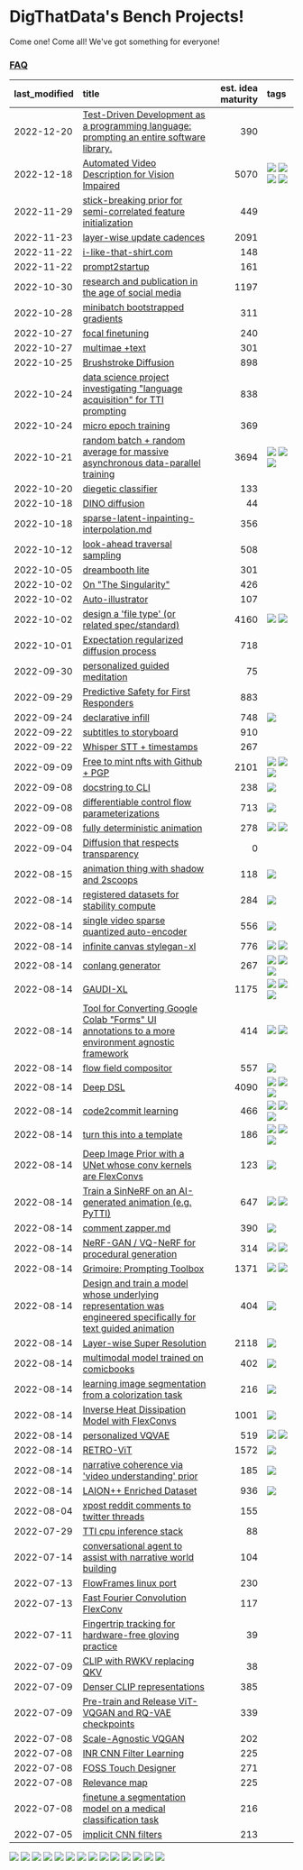 # DigThatData's Bench Projects!

Come one! Come all! We've got something for everyone!

### [FAQ](https://github.com/dmarx/bench-warmers/blob/main/FAQ.md)

|last_modified|title|est. idea maturity|tags
|:---|:---|---:|:---|
|2022-12-20|[Test-Driven Development as a programming language: prompting an entire software library.](tdd_is_2_op.md)|390||
|2022-12-18|[Automated Video Description for Vision Impaired](automated-video-description.md)|5070|![](https://img.shields.io/badge/tag-accessibility-c5d714) ![](https://img.shields.io/badge/tag-dataset-473080) ![](https://img.shields.io/badge/tag-foundation-84f8cf) ![](https://img.shields.io/badge/tag-publicgood-7ca620)|
|2022-11-29|[stick-breaking prior for semi-correlated feature initialization](stickbreaking-init.md)|449||
|2022-11-23|[layer-wise update cadences](layer-wise-update-cadences.md)|2091||
|2022-11-22|[i-like-that-shirt.com](ilikethatshirt.com.md)|148||
|2022-11-22|[prompt2startup](prompt2startup.md)|161||
|2022-10-30|[research and publication in the age of social media](research-and-social.md)|1197||
|2022-10-28|[minibatch bootstrapped gradients](minibatch-bootstrapped-gradients.md)|311||
|2022-10-27|[focal finetuning](focal_finetuning.md)|240||
|2022-10-27|[multimae +text](multimae_w_text.md)|301||
|2022-10-25|[Brushstroke Diffusion](brushstroke-diffusion.md)|898||
|2022-10-24|[data science project investigating "language acquisition" for TTI prompting](tti_language_aqcuisition.md)|838||
|2022-10-24|[micro epoch training](micro-epoch.md)|369||
|2022-10-21|[random batch + random average for massive asynchronous data-parallel training](async-evolutionary-ddp.md)|3694|![](https://img.shields.io/badge/tag-experimental-0fcaa) ![](https://img.shields.io/badge/tag-foundation-84f8cf) ![](https://img.shields.io/badge/tag-tooling-33b5de)|
|2022-10-20|[diegetic classifier](diegetic-classifier.md)|133||
|2022-10-18|[DINO diffusion](DINO-diffusion.md)|44||
|2022-10-18|[sparse-latent-inpainting-interpolation.md](sparse-latent-inpainting-interpolation.md)|356||
|2022-10-12|[look-ahead traversal sampling](look-ahead-traversal-sampling.md)|508||
|2022-10-05|[dreambooth lite](dreambooth-lite.md)|301||
|2022-10-02|[On "The Singularity"](alternative-perspective-on-the-singularity.md)|426||
|2022-10-02|[Auto-illustrator](auto-illustrator.md)|107||
|2022-10-02|[design a 'file type' (or related spec/standard)](filetype-for-ai-art-and-animation.md)|4160|![](https://img.shields.io/badge/tag-animation-a168f4) ![](https://img.shields.io/badge/tag-tooling-33b5de)|
|2022-10-01|[Expectation regularized diffusion process](expectation-regularized-diffusion.md)|718||
|2022-09-30|[personalized guided meditation](personalized-guided-meditation.md)|75||
|2022-09-29|[Predictive Safety for First Responders](safety-officer.md)|883||
|2022-09-24|[declarative infill](declarative-infill.md)|748|![](https://img.shields.io/badge/tag-experimental-0fcaa)|
|2022-09-22|[subtitles to storyboard](subtitles-to-storyboard.md)|910||
|2022-09-22|[Whisper STT + timestamps](whisper-stt-plus-timestamps.md)|267||
|2022-09-09|[Free to mint nfts with Github + PGP](free-to-mint-nfts_git_plus_pgp.md)|2101|![](https://img.shields.io/badge/tag-publicgood-7ca620) ![](https://img.shields.io/badge/tag-tooling-33b5de) ![](https://img.shields.io/badge/tag-wip-61717a)|
|2022-09-08|[docstring to CLI](docstring-to-cli.md)|238|![](https://img.shields.io/badge/tag-tooling-33b5de)|
|2022-09-08|[differentiable control flow parameterizations](differentiable-control-flow-parameterizations.md)|713|![](https://img.shields.io/badge/tag-experimental-0fcaa)|
|2022-09-08|[fully deterministic animation](fully-deterministic-animation.md)|278|![](https://img.shields.io/badge/tag-animation-a168f4) ![](https://img.shields.io/badge/tag-experimental-0fcaa)|
|2022-09-04|[Diffusion that respects transparency](diffusion-that-respects-transparency.md)|0||
|2022-08-15|[animation thing with shadow and 2scoops](shadow-and2scoops-animation-thing.md)|118|![](https://img.shields.io/badge/tag-animation-a168f4)|
|2022-08-14|[registered datasets for stability compute](registered-datasets-for-sstability-compute.md)|284|![](https://img.shields.io/badge/tag-stability-4b9e32)|
|2022-08-14|[single video sparse quantized auto-encoder](single_video_sparse_quantized_auto-encoder.md)|556|![](https://img.shields.io/badge/tag-animation-a168f4)|
|2022-08-14|[infinite canvas stylegan-xl](infinite-canvas-stylegan-xl.md)|776|![](https://img.shields.io/badge/tag-animation-a168f4) ![](https://img.shields.io/badge/tag-experimental-0fcaa)|
|2022-08-14|[conlang generator](conlang_lm.md)|267|![](https://img.shields.io/badge/tag-carp-6f4790) ![](https://img.shields.io/badge/tag-dataset-473080) ![](https://img.shields.io/badge/tag-experimental-0fcaa)|
|2022-08-14|[GAUDI-XL](gaudi-xl.md)|1175|![](https://img.shields.io/badge/tag-animation-a168f4) ![](https://img.shields.io/badge/tag-experimental-0fcaa) ![](https://img.shields.io/badge/tag-foundation-84f8cf)|
|2022-08-14|[Tool for Converting Google Colab "Forms" UI annotations to a more environment agnostic framework](colab-ui-converter.md)|414|![](https://img.shields.io/badge/tag-colab-25a9f1) ![](https://img.shields.io/badge/tag-tooling-33b5de)|
|2022-08-14|[flow field compositor](flow-field-compositor.md)|557|![](https://img.shields.io/badge/tag-tooling-33b5de)|
|2022-08-14|[Deep DSL](multistage-unsupervised-deep-DSL-learning-from-prompts-data.md)|4090|![](https://img.shields.io/badge/tag-experimental-0fcaa) ![](https://img.shields.io/badge/tag-prompting-e2851f) ![](https://img.shields.io/badge/tag-tooling-33b5de)|
|2022-08-14|[code2commit learning](code2commit-learning.md)|466|![](https://img.shields.io/badge/tag-carp-6f4790) ![](https://img.shields.io/badge/tag-experimental-0fcaa) ![](https://img.shields.io/badge/tag-foundation-84f8cf)|
|2022-08-14|[turn this into a template](benchwarmers-template.md)|186|![](https://img.shields.io/badge/tag-meta-72fcc) ![](https://img.shields.io/badge/tag-tooling-33b5de) ![](https://img.shields.io/badge/tag-wip-61717a)|
|2022-08-14|[Deep Image Prior with a UNet whose conv kernels are FlexConvs](FlexConv_DIP.md)|123|![](https://img.shields.io/badge/tag-experimental-0fcaa)|
|2022-08-14|[Train a SinNeRF on an AI-generated animation (e.g. PyTTI)](train_a_SinNeRF_on_a_pytti_animation.md)|647|![](https://img.shields.io/badge/tag-animation-a168f4) ![](https://img.shields.io/badge/tag-nerf-9bf4b7)|
|2022-08-14|[comment zapper.md](comment-zapper.md)|390|![](https://img.shields.io/badge/tag-tooling-33b5de)|
|2022-08-14|[NeRF-GAN / VQ-NeRF for procedural generation](nerf-gan.md)|314|![](https://img.shields.io/badge/tag-animation-a168f4) ![](https://img.shields.io/badge/tag-nerf-9bf4b7)|
|2022-08-14|[Grimoire: Prompting Toolbox](grimoire.md)|1371|![](https://img.shields.io/badge/tag-prompting-e2851f) ![](https://img.shields.io/badge/tag-tooling-33b5de)|
|2022-08-14|[Design and train a model whose underlying representation was engineered specifically for text guided animation](image-model-designed-for-clip-guided-animation.md)|404|![](https://img.shields.io/badge/tag-animation-a168f4)|
|2022-08-14|[Layer-wise Super Resolution](layerwise-and-objectwise-inpainting-and-super-resolution.md)|2118|![](https://img.shields.io/badge/tag-experimental-0fcaa)|
|2022-08-14|[multimodal model trained on comicbooks](multimodal-model-trained-on-comicbooks.md)|402|![](https://img.shields.io/badge/tag-foundation-84f8cf)|
|2022-08-14|[learning image segmentation from a colorization task](learning_image_segmentation_from_a_colorization_task.md)|216|![](https://img.shields.io/badge/tag-experimental-0fcaa)|
|2022-08-14|[Inverse Heat Dissipation Model with FlexConvs](IHDM_with_FlexConvs.md)|1001|![](https://img.shields.io/badge/tag-experimental-0fcaa)|
|2022-08-14|[personalized VQVAE](personalized-vqvae.md)|519|![](https://img.shields.io/badge/tag-experimental-0fcaa) ![](https://img.shields.io/badge/tag-tooling-33b5de)|
|2022-08-14|[RETRO-ViT](RETRO-ViT.md)|1572|![](https://img.shields.io/badge/tag-experimental-0fcaa)|
|2022-08-14|[narrative coherence via 'video understanding' prior](narrative_coherence_via_video_understanding_prior.md)|185|![](https://img.shields.io/badge/tag-animation-a168f4)|
|2022-08-14|[LAION++ Enriched Dataset](laion-plus-plus.md)|936|![](https://img.shields.io/badge/tag-dataset-473080)|
|2022-08-04|[xpost reddit comments to twitter threads](reddit2twitter.md)|155||
|2022-07-29|[TTI cpu inference stack](TTI-cpu-inference-stack.md)|88||
|2022-07-14|[conversational agent to assist with narrative world building](world-building-agent.md)|104||
|2022-07-13|[FlowFrames linux port](flowframes-linux-port.md)|230||
|2022-07-13|[Fast Fourier Convolution FlexConv](FFC-Flexconv.md)|117||
|2022-07-11|[Fingertrip tracking for hardware-free gloving practice](fingertrip_tracking_for_hardware_free_gloveing_practice.md)|39||
|2022-07-09|[CLIP with RWKV replacing QKV](RWKV-CLIP.md)|38||
|2022-07-09|[Denser CLIP representations](denser-CLIP.md)|385||
|2022-07-09|[Pre-train and Release ViT-VQGAN and RQ-VAE checkpoints](pretrained_vit-vqgan_checkpoints.md)|339||
|2022-07-08|[Scale-Agnostic VQGAN](scale-agnostic_VQGAN.md)|202||
|2022-07-08|[INR CNN Filter Learning](INR_CNN_filter_learning.md)|225||
|2022-07-08|[FOSS Touch Designer](FOSS_touch_designer.md)|271||
|2022-07-08|[Relevance map](Relevance_map.md)|225||
|2022-07-08|[finetune a segmentation model on a medical classification task](finetune_a_segmentation_model_on_a_medical_classification_task.md)|216||
|2022-07-05|[implicit CNN filters](implicit-cnn-filters.md)|213||

![](https://img.shields.io/badge/tag-accessibility-c5d714) ![](https://img.shields.io/badge/tag-foundation-84f8cf) ![](https://img.shields.io/badge/tag-nerf-9bf4b7) ![](https://img.shields.io/badge/tag-carp-6f4790) ![](https://img.shields.io/badge/tag-dataset-473080) ![](https://img.shields.io/badge/tag-stability-4b9e32) ![](https://img.shields.io/badge/tag-colab-25a9f1) ![](https://img.shields.io/badge/tag-tooling-33b5de) ![](https://img.shields.io/badge/tag-animation-a168f4) ![](https://img.shields.io/badge/tag-prompting-e2851f) ![](https://img.shields.io/badge/tag-meta-72fcc) ![](https://img.shields.io/badge/tag-experimental-0fcaa) ![](https://img.shields.io/badge/tag-publicgood-7ca620) ![](https://img.shields.io/badge/tag-wip-61717a)
